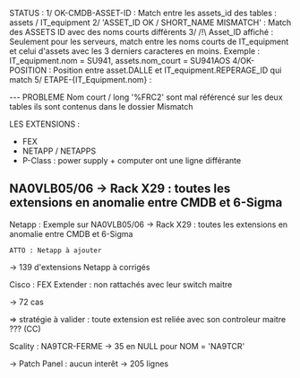 STATUS :
1/ OK-CMDB-ASSET-ID : Match entre les assets_id des tables : assets / IT_equipment
2/ 'ASSET_ID OK / SHORT_NAME MISMATCH' : Match des ASSETS ID avec des noms courts différents
3/ /!\ Asset_ID affiché : Seulement pour les serveurs, match entre les noms courts de IT_equipment et celui 
d'assets avec les 3 derniers caracteres en moins. Exemple : IT_equipment.nom = SU941, assets.nom_court = SU941AOS
4/OK-POSITION : Position entre asset.DALLE et IT_equipment.REPERAGE_ID qui match
5/ ETAPE-{IT_Equipment.nom} : 



--- PROBLEME
Nom court / long '%FRC2' sont mal référencé sur les deux tables ils sont contenus dans le dossier Mismatch

LES EXTENSIONS :
- FEX
- NETAPP / NETAPPS 
- P-Class : power supply + computer ont une ligne différante

NA0VLB05/06 -> Rack X29 : toutes les extensions en anomalie entre CMDB et 6-Sigma
---------------------
Netapp :  Exemple sur NA0VLB05/06 -> Rack X29 : toutes les extensions en anomalie entre CMDB et 6-Sigma

    ATTO : Netapp à ajouter

  -> 139 d'extensions Netapp à corrigés

Cisco : FEX Extender : non rattachés avec leur switch maitre

  -> 72 cas 

  => stratégie à valider : toute extension est reliée avec son controleur maitre ??? (CC)


Scality : NA9TCR-FERME -> 35 en NULL pour NOM = 'NA9TCR'

  


  -> Patch Panel : aucun interêt -> 205 lignes
